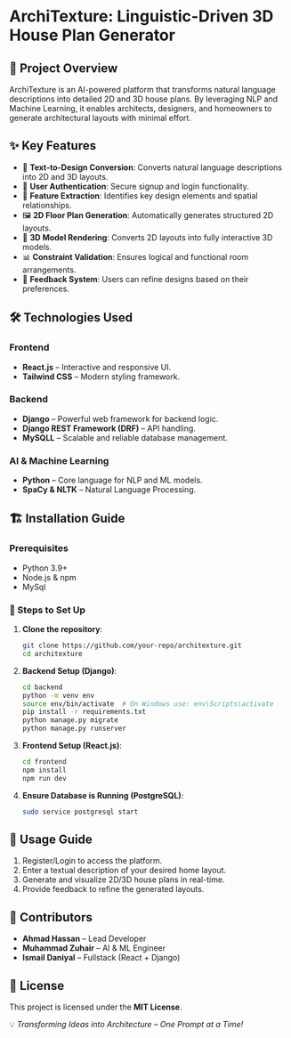 # ArchiTexture: Linguistic-Driven 3D House Plan Generator

## 🚀 Project Overview
ArchiTexture is an AI-powered platform that transforms natural language descriptions into detailed 2D and 3D house plans. By leveraging NLP and Machine Learning, it enables architects, designers, and homeowners to generate architectural layouts with minimal effort.

## ✨ Key Features
- 🏡 **Text-to-Design Conversion**: Converts natural language descriptions into 2D and 3D layouts.
- 🔑 **User Authentication**: Secure signup and login functionality.
- 📐 **Feature Extraction**: Identifies key design elements and spatial relationships.
- 🖼️ **2D Floor Plan Generation**: Automatically generates structured 2D layouts.
- 🎨 **3D Model Rendering**: Converts 2D layouts into fully interactive 3D models.
- 📊 **Constraint Validation**: Ensures logical and functional room arrangements.
- 💬 **Feedback System**: Users can refine designs based on their preferences.

## 🛠️ Technologies Used
### Frontend
- **React.js** – Interactive and responsive UI.
- **Tailwind CSS** – Modern styling framework.

### Backend
- **Django** – Powerful web framework for backend logic.
- **Django REST Framework (DRF)** – API handling.
- **MySQLL** – Scalable and reliable database management.

### AI & Machine Learning
- **Python** – Core language for NLP and ML models.
- **SpaCy & NLTK** – Natural Language Processing.

## 🏗️ Installation Guide
### Prerequisites
- Python 3.9+
- Node.js & npm
- MySql

### 🚀 Steps to Set Up
1. **Clone the repository**:
   ```sh
   git clone https://github.com/your-repo/architexture.git
   cd architexture
   ```
2. **Backend Setup (Django)**:
   ```sh
   cd backend
   python -m venv env
   source env/bin/activate  # On Windows use: env\Scripts\activate
   pip install -r requirements.txt
   python manage.py migrate
   python manage.py runserver
   ```
3. **Frontend Setup (React.js)**:
   ```sh
   cd frontend
   npm install
   npm run dev
   ```
4. **Ensure Database is Running (PostgreSQL)**:
   ```sh
   sudo service postgresql start
   ```

## 🎯 Usage Guide
1. Register/Login to access the platform.
2. Enter a textual description of your desired home layout.
3. Generate and visualize 2D/3D house plans in real-time.
4. Provide feedback to refine the generated layouts.

## 👥 Contributors
- **Ahmad Hassan** – Lead Developer
- **Muhammad Zuhair** – AI & ML Engineer
- **Ismail Daniyal** – Fullstack (React + Django)

## 📜 License
This project is licensed under the **MIT License**.

💡 *Transforming Ideas into Architecture – One Prompt at a Time!*
